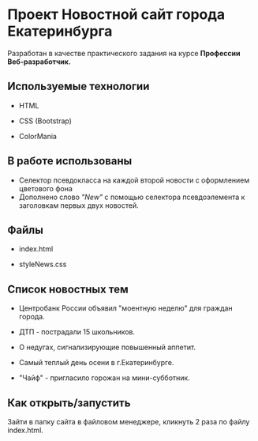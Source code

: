 # Проект Новостной сайт города Екатеринбурга

Разработан в качестве практического задания на курсе **Профессии Веб-разработчик.**


## Используемые технологии

* HTML

* CSS (Bootstrap)

* ColorMania

## В работе использованы
* Селектор псевдокласса на каждой второй новости с оформлением цветового фона 
* Дополнено слово *"New"* с помощью селектора псевдоэлемента  к заголовкам пeрвых двух новостей.

## Файлы

* index.html

* styleNews.css


## Список новостных тем

* Центробанк России объявил "моентную неделю" для граждан города.

* ДТП - пострадали 15 школьников.

* О недугах, сигнализирующие повышенный аппетит.

* Самый теплый день осени в г.Екатеринбурге.

* "Чайф" - пригласило горожан на мини-субботник.

## Как открыть/запустить

Зайти в папку сайта в файловом менеджере, кликнуть 2 раза по файлу index.html. 
